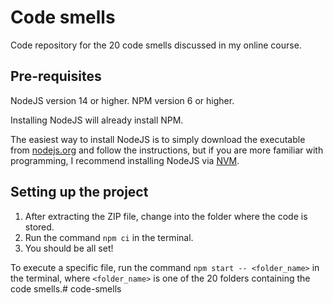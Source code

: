# Code smells
Code repository for the 20 code smells discussed in my online course.

## Pre-requisites

NodeJS version 14 or higher.
NPM version 6 or higher.

Installing NodeJS will already install NPM.

The easiest way to install NodeJS is to simply download the executable from [nodejs.org](https://nodejs.org/en/download/) and follow the instructions, but if you are more familiar with programming, I recommend installing NodeJS via [NVM](https://github.com/nvm-sh/nvm#installing-and-updating).

## Setting up the project

1. After extracting the ZIP file, change into the folder where the code is stored.
2. Run the command `npm ci` in the terminal.
3. You should be all set!

To execute a specific file, run the command `npm start -- <folder_name>` in the terminal, where `<folder_name>` is one of the 20 folders containing the code smells.# code-smells
